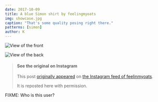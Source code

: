 ```yaml
---
date: 2017-10-09
title: A blue Simon shirt by feelingmyoats
img: showcase.jpg
caption: "That's some quality posing right there."
patterns: [simon]
author: K
---
```

![View of the front](/img/showcase/blue-simon/front.jpg)

![View of the back](/img/showcase/blue-simon/back.jpg)

> #### See the original on Instagram
> This post [originally appeared](https://www.instagram.com/p/BZ6X2CkjZor/) 
> on [the Instagram feed of feelinmyoats](https://www.instagram.com/feelinmyoats/).
>
> It is reposted here with permission.

FIXME: Who is this user?
